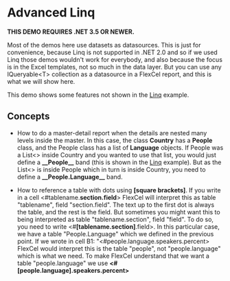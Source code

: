# Advanced Linq

**THIS DEMO REQUIRES .NET 3.5 OR NEWER.**

Most of the demos here use datasets as datasources. This is just for
convenience, because Linq is not supported in .NET 2.0 and so if we used
Linq those demos wouldn\'t work for everybody, and also because the
focus is in the Excel templates, not so much in the data layer. But you
can use any IQueryable\<T\> collection as a datasource in a FlexCel
report, and this is what we will show here.

This demo shows some features not shown in the [Linq](https://doc.tmssoftware.com/flexcel/net/samples/csharp/netframework/reports/linq/index.html) example.

## Concepts

- How to do a master-detail report when the details are nested many
  levels inside the master. In this case, the class **Country** has
  a **People** class, and the People class has a list of
  **Language** objects. If People was a List\<\> inside Country and
  you wanted to use that list, you would just define a
  **\_\_People\_\_** band (this is shown in the [Linq](https://doc.tmssoftware.com/flexcel/net/samples/csharp/netframework/reports/linq/index.html) example). But
  as the List\<\> is inside People which in turn is inside Country,
  you need to define a **\_\_People.Language\_\_** band.

- How to reference a table with dots using **\[square brackets\]**. If
  you write in a cell \<\#tablename.**section.field**\> FlexCel will
  interpret this as table "tablename", field "section.field". The
  text up to the first dot is always the table, and the rest is the
  field. But sometimes you might want this to being interpreted as
  table "tablename.section", field "field". To do so, you need to
  write \<\#**\[tablename.section\]**.field\>. In this particular
  case, we have a table \"People.Language\" which we defined in the
  previous point. If we wrote in cell B1:
  \"\<\#people.language.speakers.percent\> FlexCel would interpret
  this is the table \"people\", not \"people.language\" which is
  what we need. To make FlexCel understand that we want a table
  \"people.language\" we use
  **\<\#\[people.language\].speakers.percent\>**
